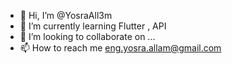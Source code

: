 - 👋 Hi, I’m @YosraAll3m
- 🌱 I’m currently learning Flutter , API
- 💞️ I’m looking to collaborate on ...
- 📫 How to reach me eng.yosra.allam@gmail.com


